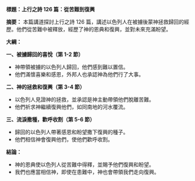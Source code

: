 **標題：上行之詩 126 篇：從苦難到復興**

**摘要：**
本篇講道探討上行之詩 126 篇，講述以色列人在被擄後蒙神拯救歸回的經歷。他們從苦難中被釋放，經歷了神的恩典和復興，並對未來充滿盼望。

**大綱：**

**一、被擄歸回的喜悅（第 1-2 節）**
* 神帶領被擄的以色列人歸回，他們感到難以置信。
* 他們滿懷喜樂和感恩，外邦人也承認神為他們行了大事。

**二、神的拯救和復興（第 3-4 節）**
* 以色列人見證神的拯救，並承認是神主動帶領他們脫離苦難。
* 他們祈求神繼續復興他們，如同南地的河水覆流。

**三、流淚撒種，歡呼收割（第 5-6 節）**
* 歸回的以色列人帶著感恩和盼望撒下復興的種子。
* 他們相信神會復興他們，使他們歡呼收割。

**結論：**
* 神的恩典使以色列人從苦難中得釋，並賜予他們復興和盼望。
* 我們也應當相信神，即使在患難中，神也會帶領我們走向復興。
